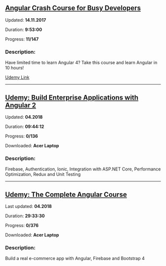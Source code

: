 
## [Angular Crash Course for Busy Developers](https://coursehunter.net/course/udemy-angular4-plus2-masterclass-forbeginners)

Updated: **14.11.2017**

Duration: **9:53:00**

Progress: **11/147**

### Description:

Have limited time to learn Angular 4? Take this course and learn Angular in 10 hours!

[Udemy Link](https://www.udemy.com/course/angular-crash-course/)

<hr>

## [Udemy: Build Enterprise Applications with Angular 2](https://www.udemy.com/course/angular2-advanced/)

Updated: **04.2018**

Duration: **09:44:12**

Progress: **0/136**

Downloaded: **Acer Laptop**

### Description:

Firebase, Authentication, Ionic, Integration with ASP.NET Core, Performance Optimization, Redux and Unit Testing

<hr>

## [Udemy: The Complete Angular Course](https://www.udemy.com/course/the-complete-angular-master-class/)

Last updated: **04.2018**

Duration: **29:33:30**

Progress: **0/376**

Downloaded: **Acer Laptop**

### Description:

Build a real e-commerce app with Angular, Firebase and Bootstrap 4
